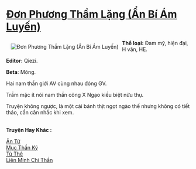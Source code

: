 <a href="https://utruyen.com/don-phuong-tham-lang-an-bi-am-luyen/19511/" title="Đơn Phương Thầm Lặng (Ẩn Bí Ám Luyến)"><h1>Đơn Phương Thầm Lặng (Ẩn Bí Ám Luyến)</h1></a><div style="display:table"><img align="right" style="float: left; padding: 10px;" src="https://utruyen.com/images/story/200x260/don-phuong-tham-lang-an-bi-am-luyen.jpg" alt="Đơn Phương Thầm Lặng (Ẩn Bí Ám Luyến)"><b>Thể loại:</b> Đam mỹ, hiện đại, H văn, HE.<p></p><b>Editor:</b> Qiezi.<p></p><b>Beta</b>: Mông.<p></p>Hai nam thần giới AV cùng nhau đóng GV.<p></p>Trầm mặc ít nói nam thần công X Ngạo kiều biệt nữu thụ.<p></p>Truyện không ngược, là một cái bánh thịt ngọt ngào thế nhưng không có tiết tháo, cần cân nhắc khi xem.</div><p><br><b>Truyện Hay Khác :</b></p><a href="https://utruyen.com/an-tu/16980/" alt="Ân Tứ">Ân Tứ</a><br/><a href="https://github.com/quanluxury/truyenhot/tree/master/truyenhay/17317/" alt="Mục Thần Ký">Mục Thần Ký</a><br/><a href="https://dammyh.wordpress.com/2019/11/07/tu-the/" alt="Tù Thê">Tù Thê</a><br/><a href="https://github.com/quanluxury/truyenhot/tree/master/truyenhay/13803/" alt="Liên Minh Chi Thần">Liên Minh Chi Thần</a><br/>